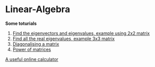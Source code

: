 # Linear-Algebra

**Some toturials** <br>
1. [Find the eigenvectors and eigenvalues, example using 2x2 matrix](https://www.youtube.com/watch?v=IdsV0RaC9jM) <br>
2. [Find all the real eigenvalues, example 3x3 matrix](https://www.youtube.com/watch?v=5UBoC6CEQCw)
3. [Diagonalising a matrix](https://www.youtube.com/watch?v=zEoHJfiQvt8)<br>
4. [Power of matrices](https://www.youtube.com/watch?v=vCIpPEOmf40)

[A useful online calculator](https://matrixcalc.org/vectors.html)
